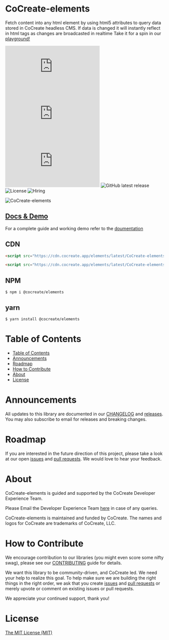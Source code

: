 # CoCreate-elements

Fetch content into any html element by using html5 attributes to query data stored in CoCreate headless CMS. If data is changed it will instantly reflect in html tags as changes are broadcasted in realtime Take it for a spin in our [playground!](https://cocreate.app/docs/elements)

![minified](https://img.badgesize.io/https://cdn.cocreate.app/elements/latest/CoCreate-elements.min.js?style=flat-square&label=minified&color=orange)
![gzip](https://img.badgesize.io/https://cdn.cocreate.app/elements/latest/CoCreate-elements.min.js?compression=gzip&style=flat-square&label=gzip&color=yellow)
![brotli](https://img.badgesize.io/https://cdn.cocreate.app/elements/latest/CoCreate-elements.min.js?compression=brotli&style=flat-square&label=brotli)
![GitHub latest release](https://img.shields.io/github/v/release/CoCreate-app/CoCreate-elements?style=flat-square)
![License](https://img.shields.io/github/license/CoCreate-app/CoCreate-elements?style=flat-square)
![Hiring](https://img.shields.io/static/v1?style=flat-square&label=&message=Hiring&color=blueviolet)

![CoCreate-elements](https://cdn.cocreate.app/docs/CoCreate-elements.gif)

## [Docs & Demo](https://cocreate.app/docs/elements)

For a complete guide and working demo refer to the [doumentation](https://cocreate.app/docs/elements)

## CDN

```html
<script src="https://cdn.cocreate.app/elements/latest/CoCreate-elements.min.js"></script>
```

```html
<script src="https://cdn.cocreate.app/elements/latest/CoCreate-elements.min.css"></script>
```

## NPM

```shell
$ npm i @cocreate/elements
```

## yarn

```shell
$ yarn install @cocreate/elements
```

# Table of Contents

- [Table of Contents](#table-of-contents)
- [Announcements](#announcements)
- [Roadmap](#roadmap)
- [How to Contribute](#how-to-contribute)
- [About](#about)
- [License](#license)

<a name="announcements"></a>

# Announcements

All updates to this library are documented in our [CHANGELOG](https://github.com/CoCreate-app/CoCreate-elements/blob/master/CHANGELOG.md) and [releases](https://github.com/CoCreate-app/CoCreate-elements/releases). You may also subscribe to email for releases and breaking changes.

<a name="roadmap"></a>

# Roadmap

If you are interested in the future direction of this project, please take a look at our open [issues](https://github.com/CoCreate-app/CoCreate-elements/issues) and [pull requests](https://github.com/CoCreate-app/CoCreate-elements/pulls). We would love to hear your feedback.

<a name="about"></a>

# About

CoCreate-elements is guided and supported by the CoCreate Developer Experience Team.

Please Email the Developer Experience Team [here](mailto:develop@cocreate.app) in case of any queries.

CoCreate-elements is maintained and funded by CoCreate. The names and logos for CoCreate are trademarks of CoCreate, LLC.

<a name="contribute"></a>

# How to Contribute

We encourage contribution to our libraries (you might even score some nifty swag), please see our [CONTRIBUTING](https://github.com/CoCreate-app/CoCreate-elements/blob/master/CONTRIBUTING.md) guide for details.

We want this library to be community-driven, and CoCreate led. We need your help to realize this goal. To help make sure we are building the right things in the right order, we ask that you create [issues](https://github.com/CoCreate-app/CoCreate-elements/issues) and [pull requests](https://github.com/CoCreate-app/CoCreate-elements/pulls) or merely upvote or comment on existing issues or pull requests.

We appreciate your continued support, thank you!


<a name="license"></a>
# License

[The MIT License (MIT)](https://github.com/CoCreate-app/CoCreate-elements/blob/master/LICENSE)
